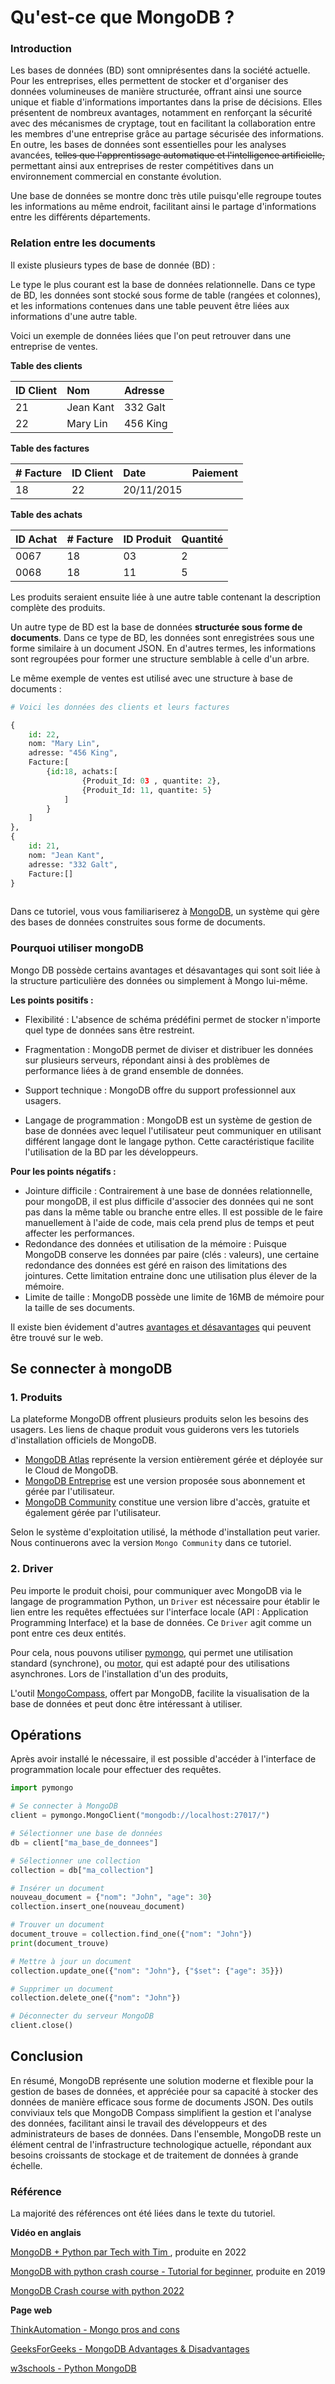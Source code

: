 # Qu'est-ce que MongoDB ?
###  Introduction 

Les bases de données (BD) sont omniprésentes dans la société actuelle. 
Pour les entreprises, elles permettent de stocker et d'organiser des données volumineuses de manière structurée, offrant ainsi une source unique et fiable d'informations importantes dans la prise de décisions.
Elles présentent de nombreux avantages, notamment en renforçant la sécurité avec des mécanismes de cryptage, tout en facilitant la collaboration entre les membres d'une entreprise grâce au partage sécurisée des informations. 
En outre, les bases de données sont essentielles pour les analyses avancées, ~~telles que l'apprentissage automatique et l'intelligence artificielle,~~ permettant ainsi aux entreprises de rester compétitives dans un environnement commercial en constante évolution.

Une base de données se montre donc très utile puisqu'elle regroupe toutes les informations au même endroit, facilitant ainsi le partage d'informations entre les différents départements. 

### Relation entre les documents
Il existe plusieurs types de base de donnée (BD) : 

Le type le plus courant est la base de données relationnelle. Dans ce type de BD, les données sont stocké sous forme de table (rangées et colonnes), et les informations contenues dans une table peuvent être liées aux informations d'une autre table. 

Voici un exemple de données liées que l'on peut retrouver dans une entreprise de ventes. 

**Table des clients**

| ID Client | Nom       | Adresse  |  
|:----------|:----------|:---------|
| 21        | Jean Kant | 332 Galt |
| 22        | Mary Lin  | 456 King | 
 
**Table des factures**

| # Facture | ID Client | Date       | Paiement | 
|:----------|:----------|:-----------|:---------|
| 18        | 22        | 20/11/2015 |          |

**Table des achats**

| ID Achat | # Facture | ID Produit | Quantité |
|:---------|:----------|:-----------|:---------|
| 0067     | 18        | 03         | 2        |
| 0068     | 18        | 11         | 5        |

Les produits seraient ensuite liée à une autre table contenant la description complète des produits.
 
Un autre type de BD est la base de données __structurée sous forme de documents__. Dans ce type de BD, les données sont enregistrées sous une forme similaire à un document JSON. 
En d'autres termes, les informations sont regroupées pour former une structure semblable à celle d'un arbre.

Le même exemple de ventes est utilisé avec une structure à base de documents :  

```python
# Voici les données des clients et leurs factures

{
	id: 22, 
	nom: "Mary Lin", 
	adresse: "456 King", 
	Facture:[
		{id:18, achats:[
				{Produit_Id: 03 , quantite: 2}, 
				{Produit_Id: 11, quantite: 5}
			]
		}
	]
},
{
	id: 21, 
	nom: "Jean Kant", 
	adresse: "332 Galt", 
	Facture:[]
}
	
```
Dans ce tutoriel, vous vous familiariserez à [MongoDB](https://www.mongodb.com/fr-fr), un système qui gère des bases de données construites sous forme de documents.

### Pourquoi utiliser mongoDB 

Mongo DB possède certains avantages et désavantages qui sont soit liée à la structure particulière des données ou simplement à Mongo lui-même. 

__Les points positifs :__

- Flexibilité : L'absence de schéma prédéfini permet de stocker n'importe quel type de données sans être restreint.
- Fragmentation : MongoDB permet de diviser et distribuer les données sur plusieurs serveurs, répondant ainsi à des problèmes de performance liées à de grand ensemble de données. 
- Support technique : MongoDB offre du support professionnel aux usagers.    

- Langage de programmation : MongoDB est un système de gestion de base de données avec lequel l'utilisateur peut communiquer en utilisant différent langage dont le langage python.
Cette caractéristique facilite l'utilisation de la BD par les développeurs.

__Pour les points négatifs :__  

- Jointure difficile : Contrairement à une base de données relationnelle, pour mongoDB, il est plus difficile d'associer des données qui ne sont pas dans la même table ou branche entre elles.
Il est possible de le faire manuellement à l'aide de code, mais cela prend plus de temps et peut affecter les performances.
- Redondance des données et utilisation de la mémoire : Puisque MongoDB conserve les données par paire (clés : valeurs), une certaine redondance des données est géré en raison des limitations des jointures.
Cette limitation entraine donc une utilisation plus élever de la mémoire. 
- Limite de taille : MongoDB possède une limite de 16MB de mémoire pour la taille de ses documents.    

Il existe bien évidement d'autres [avantages et désavantages](https://www.geeksforgeeks.org/mongodb-advantages-disadvantages/) qui peuvent être trouvé sur le web. 
 
## Se connecter à mongoDB

### 1. Produits

La plateforme MongoDB offrent plusieurs produits selon les besoins des usagers. 
Les liens de chaque produit vous guiderons vers les tutoriels d'installation officiels de MongoDB.

- [MongoDB Atlas](https://www.mongodb.com/docs/atlas?tck=docs_server) représente la version entièrement gérée et déployée sur le Cloud de MongoDB.
- [MongoDB Entreprise](https://www.mongodb.com/docs/manual/administration/install-enterprise/#std-label-install-mdb-enterprise) est une version proposée sous abonnement et gérée par l'utilisateur.
- [MongoDB Community](https://www.mongodb.com/docs/manual/administration/install-community/#std-label-install-mdb-community-edition) constitue une version libre d'accès, gratuite et également gérée par l'utilisateur. 

Selon le système d'exploitation utilisé, la méthode d'installation peut varier.  
Nous continuerons avec la version `Mongo Community` dans ce tutoriel.  

### 2. Driver 

Peu importe le produit choisi, pour communiquer avec MongoDB via le langage de programmation Python, un `Driver` est nécessaire pour établir le lien entre les requêtes effectuées sur l'interface locale (API : Application Programming Interface) et la base de données.
Ce `Driver` agit comme un pont entre ces deux entités.


Pour cela, nous pouvons utiliser [pymongo](https://www.mongodb.com/docs/drivers/pymongo/), qui permet une utilisation standard (synchrone), ou [motor](https://www.mongodb.com/docs/drivers/motor/), qui est adapté pour des utilisations asynchrones.
Lors de l'installation d'un des produits, 

L'outil [MongoCompass](https://www.mongodb.com/docs/compass/current/), offert par MongoDB, facilite la visualisation de la base de données et peut donc être intéressant à utiliser. 

## Opérations 

Après avoir installé le nécessaire, il est possible d'accéder à l'interface de programmation locale pour effectuer des requêtes.


```python
import pymongo

# Se connecter à MongoDB 
client = pymongo.MongoClient("mongodb://localhost:27017/")

# Sélectionner une base de données
db = client["ma_base_de_donnees"]

# Sélectionner une collection
collection = db["ma_collection"]

# Insérer un document
nouveau_document = {"nom": "John", "age": 30}
collection.insert_one(nouveau_document)

# Trouver un document
document_trouve = collection.find_one({"nom": "John"})
print(document_trouve)

# Mettre à jour un document
collection.update_one({"nom": "John"}, {"$set": {"age": 35}})

# Supprimer un document
collection.delete_one({"nom": "John"})

# Déconnecter du serveur MongoDB
client.close()

```

## Conclusion
En résumé, MongoDB représente une solution moderne et flexible pour la gestion de bases de données, et appréciée pour sa capacité à stocker des données de manière efficace sous forme de documents JSON.
Des outils conviviaux tels que MongoDB Compass simplifient la gestion et l'analyse des données, facilitant ainsi le travail des développeurs et des administrateurs de bases de données. 
Dans l'ensemble, MongoDB reste un élément central de l'infrastructure technologique actuelle, répondant aux besoins croissants de stockage et de traitement de données à grande échelle.

### Référence
La majorité des références ont été liées dans le texte du tutoriel.


__Vidéo en anglais__

[MongoDB + Python par Tech with Tim ](https://www.youtube.com/watch?v=UpsZDGutpZc), produite en 2022 

[MongoDB with python crash course - Tutorial for beginner](https://www.youtube.com/watch?v=E-1xI85Zog8), produite en 2019

[MongoDB Crash course with python 2022](https://www.youtube.com/watch?v=qWYx5neOh2s)

__Page web__

[ThinkAutomation - Mongo pros and cons](https://www.thinkautomation.com/our-two-cents/understanding-the-key-mongodb-pros-and-cons)

[GeeksForGeeks - MongoDB Advantages & Disadvantages](https://www.geeksforgeeks.org/mongodb-advantages-disadvantages/)

[w3schools - Python MongoDB](https://www.w3schools.com/python/python_mongodb_getstarted.asp)
